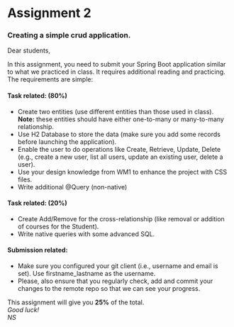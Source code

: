 <h1> Assignment 2 </h1>
<h3> Creating a simple crud application. </h3>

Dear students,

In this assignment, you need to submit your Spring Boot application similar to what we practiced in class. It requires additional reading and practicing. The requirements are simple:

<h4> Task related: (80%) </h4>
<ul>
  <li>Create two entities (use different entities than those used in class). <strong>Note:</strong> these entities should have either one-to-many or many-to-many relationship.</li>
  <li>Use H2 Database to store the data (make sure you add some records before launching the application).</li>
  <li>Enable the user to do operations like Create, Retrieve, Update, Delete (e.g., create a new user, list all users, update an existing user, delete a user).</li>
  <li>Use your design knowledge from WM1 to enhance the project with CSS files.</li>
  <li>Write additional @Query (non-native)</li>
</ul>

<h4> Task related: (20%) </h4>
<ul>
  <li>Create Add/Remove for the cross-relationship (like removal or addition of courses for the Student).</li>
  <li>Write native queries with some advanced SQL.</li>
</ul>

<h4> Submission related: </h4>
<ul>
  <li> Make sure you configured your git client (i.e., username and email is set). Use firstname_lastname as the username. </li>
  <li> Please, also ensure that you regularly check, add and commit your changes to the remote repo so that we can see your progress. </li>
</ul>

This assignment will give you <strong>25%</strong> of the total. <br />
<em> Good luck! </em> <br />
<em> NS </em>
